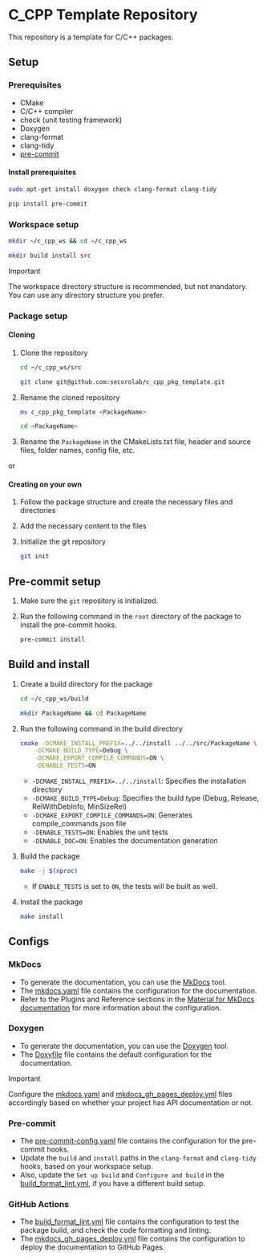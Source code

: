 # C_CPP Template Repository

This repository is a template for C/C++ packages.

## Setup

### Prerequisites

- CMake
- C/C++ compiler
- check (unit testing framework)
- Doxygen
- clang-format
- clang-tidy
- [pre-commit](https://pre-commit.com/)

#### Install prerequisites

```bash
sudo apt-get install doxygen check clang-format clang-tidy

pip install pre-commit
```

### Workspace setup

```bash
mkdir ~/c_cpp_ws && cd ~/c_cpp_ws

mkdir build install src
```

> [!IMPORTANT]
> The workspace directory structure is recommended, but not mandatory.
You can use any directory structure you prefer.

### Package setup

#### Cloning

1. Clone the repository

    ```bash
    cd ~/c_cpp_ws/src

    git clone git@github.com:secorolab/c_cpp_pkg_template.git
    ```

2. Rename the cloned repository

    ```bash
    mv c_cpp_pkg_template <PackageName>

    cd <PackageName>
    ```

3. Rename the `PackageName` in the CMakeLists.txt file, header and source files, folder names,
config file, etc.

</details>

or

#### Creating on your own

1. Follow the package structure and create the necessary files and directories
2. Add the necessary content to the files
3. Initialize the git repository

    ```bash
    git init
    ```

</details>

## Pre-commit setup

1. Make sure the `git` repository is initialized.

2. Run the following command in the `root` directory of the package to install the pre-commit hooks.

    ```bash
    pre-commit install
    ```

## Build and install

1. Create a build directory for the package

    ```bash
    cd ~/c_cpp_ws/build

    mkdir PackageName && cd PackageName
    ```

2. Run the following command in the build directory

    ```bash
    cmake -DCMAKE_INSTALL_PREFIX=../../install ../../src/PackageName \
        -DCMAKE_BUILD_TYPE=Debug \
        -DCMAKE_EXPORT_COMPILE_COMMANDS=ON \
        -DENABLE_TESTS=ON
    ```

    - `-DCMAKE_INSTALL_PREFIX=../../install`: Specifies the installation directory
    - `-DCMAKE_BUILD_TYPE=Debug`: Specifies the build type (Debug, Release, RelWithDebInfo, MinSizeRel)
    - `-DCMAKE_EXPORT_COMPILE_COMMANDS=ON`: Generates compile_commands.json file
    - `-DENABLE_TESTS=ON`: Enables the unit tests
    - `-DENABLE_DOC=ON`: Enables the documentation generation

3. Build the package

    ```bash
    make -j $(nproc)
    ```

    - If `ENABLE_TESTS` is set to `ON`, the tests will be built as well.

4. Install the package

    ```bash
    make install
    ```

## Configs

### MkDocs

- To generate the documentation, you can use the [MkDocs](https://www.mkdocs.org/) tool.
- The [mkdocs.yaml](mkdocs.yaml) file contains the configuration for the documentation.
- Refer to the Plugins and Reference sections in the [Material for MkDocs documentation](https://squidfunk.github.io/mkdocs-material/reference/)
for more information about the configuration.

### Doxygen

- To generate the documentation, you can use the [Doxygen](https://www.doxygen.nl/index.html) tool.
- The [Doxyfile](Doxyfile.in) file contains the default configuration for the documentation.

> [!IMPORTANT]
> Configure the [mkdocs.yaml](mkdocs.yaml) and [mkdocs_gh_pages_deploy.yml](/github/workflows/mkdocs_gh_pages_deploy.yml)
files accordingly based on whether your project has API documentation or not.

### Pre-commit

- The [pre-commit-config.yaml](.pre-commit-config.yaml) file contains the configuration for the
pre-commit hooks.
- Update the `build` and `install` paths in the `clang-format` and `clang-tidy` hooks, based on your
workspace setup.
- Also, update the `Set up build` and `Configure and build` in the [build_format_lint.yml](.github/workflows/build_format_lint.yml),
if you have a different build setup.

### GitHub Actions

- The [build_format_lint.yml](.github/workflows/build_format_lint.yml) file contains the configuration
to test the package build, and check the code formatting and linting.
- The [mkdocs_gh_pages_deploy.yml](.github/workflows/mkdocs_gh_pages_deploy.yml) file contains the
configuration to deploy the documentation to GitHub Pages.
